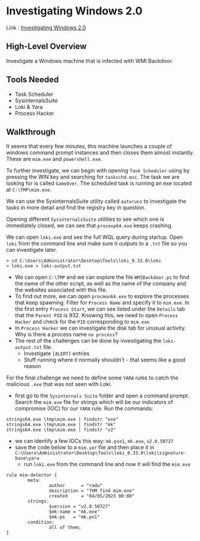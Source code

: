 # Investigating Windows 2.0

Link : [Investigating Windows 2.0](https://tryhackme.com/room/investigatingwindows2)

## High-Level Overview

Investigate a Windows machine that is infected with WMI Backdoor.

## Tools Needed

* Task Scheduler
* SysinternalsSuite
* Loki & Yara
* Process Hacker

## Walkthrough

It seems that every few minutes, this machine launches a couple of windows command prompt instances and then closes them almost instantly. These are `mim.exe` and `powershell.exe`.

To further investigate, we can begin with opening `Task Scheduler` using by pressing the WIN key and searching for `taskschd.msc`. The task we are looking for is called `GameOver`. The scheduled task is running an exe located at `C:\TMP\mim.exe`.

We can use the SysinternalsSuite utility called `autoruns` to investigate the tasks in more detail and find the registry key in question.

Opening different `SysinternalsSuite` utilities to see which one is immediately closed, we can see that `procexp64.exe` keeps crashing.

We can open `loki.exe` and see the full WQL query during startup. Open `loki` from the command line and make sure it outputs to a `.txt` file so you can investigate later.

```shell
> cd C:\Users\Administrator\Desktop\Tools\loki_0.33.0\loki
> loki.exe > loki-output.txt
```

* We can open `C:\TMP` and we can explore the file `WMIBackdoor.ps` to find the name of the other script, as well as the name of the company and the websites associated with this file.
* To find out more, we can open `procmon64.exe` to explore the processes that keep spawning. Filter for `Process Name` and specify it to `mim.exe`. In the first entry `Process Start`, we can see listed under the `Details` tab that the `Parent PID` is 932. Knowing this, we need to open `Process Hacker` and check for the `PID` corresponding to `mim.exe`
* In `Process Hacker` we can investigate the disk tab for unusual activity. Why is there a process name `no process`?
* The rest of the challenges can be done by investigating the `loki-output.txt` file.
	* Investigate `[ALERT]` entries
	* Stuff running where it normally shouldn't - that seems like a good reason

For the final challenge we need to define some `YARA` rules to catch the malicious `.exe` that was not seen with Loki.

* first go to the `Sysinternals Suite` folder and open a command prompt. Search the `mim.exe` file for strings which will be our indicators of compromise (IOC) for our `YARA` rule. Run the commands:

```
strings64.exe \tmp\mim.exe | findstr "exe"
strings64.exe \tmp\mim.exe | findstr "mk"
strings64.exe \tmp\mim.exe | findstr "v2"
```

* we can identify a few IOCs this way: `mk.pse1`, `mk.exe`, `v2.0.50727`
* save the code below to a `mim.yar` file and then place it in `C:\Users\Administrator\Desktop\Tools\loki_0.33.0\loki\signature-base\yara`
	* run `loki.exe` from the command line and now it will find the `mim.exe`

```
rule mim-detector {
		meta:
				author      = "radu"
				description = "THM find mim.exe"
				created     = "04/05/2023 00:00"
		strings:
				$version = "v2.0.50727"
				$mk-name = "mk.exe"
				$mk-ps   = "mk.ps1"
		condition:
				all of them;
}
```